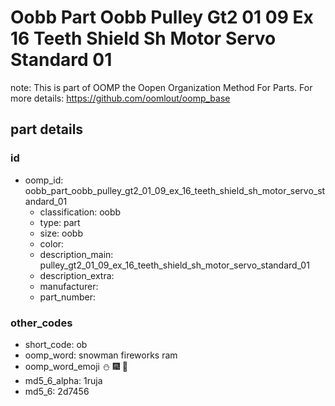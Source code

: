 # Oobb Part Oobb Pulley Gt2 01 09 Ex 16 Teeth Shield Sh Motor Servo Standard 01  

note: This is part of OOMP the Oopen Organization Method For Parts. For more details: https://github.com/oomlout/oomp_base

##  part details





### id
* oomp_id: oobb_part_oobb_pulley_gt2_01_09_ex_16_teeth_shield_sh_motor_servo_standard_01
  * classification: oobb
  * type: part
  * size: oobb
  * color: 
  * description_main: pulley_gt2_01_09_ex_16_teeth_shield_sh_motor_servo_standard_01
  * description_extra: 
  * manufacturer: 
  * part_number: 

### other_codes
* short_code: ob
* oomp_word: snowman fireworks ram
* oomp_word_emoji :snowman: :fireworks: :ram:
* md5_6_alpha: 1ruja
* md5_6: 2d7456